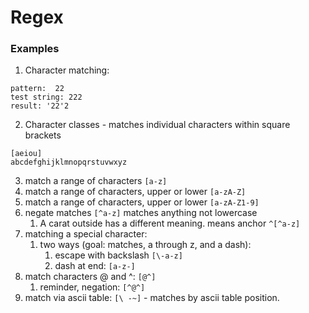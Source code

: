 # Regex

### Examples
1. Character matching:
```
pattern:  22
test string: 222
result: '22'2
```
2. Character classes - matches individual characters within square brackets
```
[aeiou]
abcdefghijklmnopqrstuvwxyz
```

3. match a range of characters `[a-z]`
4. match a range of characters, upper or lower `[a-zA-Z]`
5. match a range of characters, upper or lower `[a-zA-Z1-9]`
6. negate matches `[^a-z]`  matches anything not lowercase
    1. A carat outside has a different meaning. means anchor `^[^a-z]`
7. matching a special character:
    1. two ways (goal: matches, a through z, and a dash):
        1.  escape with backslash `[\-a-z]`
        2. dash at end: `[a-z-]`
8. match characters @ and ^: `[@^]`
    1. reminder, negation: `[^@^]`
9. match via ascii table: `[\ -~]`   - matches by ascii table position.
